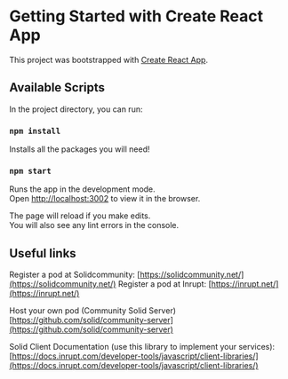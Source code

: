 # Getting Started with Create React App

This project was bootstrapped with [Create React App](https://github.com/facebook/create-react-app).

## Available Scripts

In the project directory, you can run:

### `npm install`

Installs all the packages you will need!


### `npm start`

Runs the app in the development mode.\
Open [http://localhost:3002](http://localhost:3002) to view it in the browser.

The page will reload if you make edits.\
You will also see any lint errors in the console.


## Useful links

Register a pod at Solidcommunity: [https://solidcommunity.net/](https://solidcommunity.net/)
Register a pod at Inrupt: [https://inrupt.net/](https://inrupt.net/)

Host your own pod (Community Solid Server) [https://github.com/solid/community-server](https://github.com/solid/community-server)

Solid Client Documentation (use this library to implement your services): [https://docs.inrupt.com/developer-tools/javascript/client-libraries/](https://docs.inrupt.com/developer-tools/javascript/client-libraries/)
